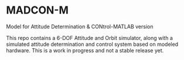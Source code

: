 # MADCON-M
Model for Attitude Determination &amp; CONtrol-MATLAB version

This repo contains a 6-DOF Attitude and Orbit simulator, along with a simulated attitude determination and control system based on modeled hardware. 
This is a work in progress and not a stable release yet.
